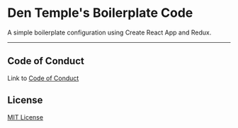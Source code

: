 # Den Temple's Boilerplate Code

A simple boilerplate configuration using Create React App and Redux.

---

## Code of Conduct

Link to [Code of Conduct](docs/code-of-conduct.md)

## License

[MIT License](docs/LICENSE.txt)

